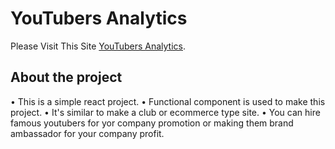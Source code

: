 # YouTubers Analytics

Please Visit This Site [YouTubers Analytics](https://nervous-shaw-ee798b.netlify.app/).

## About the project
•	This is a simple react project.
•	Functional component is used to make this project.
•	It's similar to make a club or ecommerce type site.
•   You can hire famous youtubers for yor company promotion or making them brand ambassador for your company profit.
